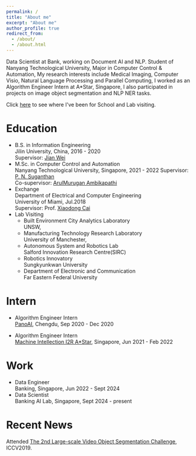 ```yaml
---
permalink: /
title: "About me"
excerpt: "About me"
author_profile: true
redirect_from: 
  - /about/
  - /about.html
---
```

Data Scientist at Bank, working on Document AI and NLP. Student of Nanyang Technological University, Major in Computer Control & Automation, My research interests include Medical Imaging, Computer Visio, Natural Language Processing and Parallel Computing, I worked as an Algorithm Engineer Intern at A*Star, Singapore, I also participated in projects on image object segmentation and NLP NER tasks.

Click [here](https://lesliewongcv.github.io/talkmap.html) to see where I've been for School and Lab visiting.   


Education  
======  
* B.S. in Information Engineering  
  Jilin University, China, 2016 - 2020  
  Supervisor: [Jian Wei](https://wei-jian.github.io/publications/)  
* M.Sc. in Computer Control and Automation  
  Nanyang Technological University, Singapore, 2021 - 2022 
  Supervisor: [P. N. Suganthan](https://scholar.google.com/citations?user=yZNzBU0AAAAJ)  
  Co-supervisor: [ArulMurugan Ambikapathi](https://scholar.google.com/citations?user=TL-_t6sAAAAJ) 
* Exchange  
  Department of Electrical and Computer Engineering  
  University of Miami, Jul.2018  
  Supervisor: Prof. [Xiaodong Cai](https://www.umcoe.miami.edu/faculty-directory/name/xiaodong-cai/)  
* Lab Visiting  
  * Built Environment City Analytics Laboratory  
    UNSW,                                      
  * Manufacturing Technology Research Laboratory  
    University of Manchester,                
  * Autonomous System and Robotics Lab  
    Salford Innovation Research Centre(SIRC) 
  * Robotics Innovatory  
    Sungkyunkwan University 
  * Department of Electronic and Communication  
    Far Eastern Federal University

Intern
======      
  * Algorithm Engineer Intern  
    [PanoAI](https://www.pano-ai.com/), Chengdu, Sep 2020 - Dec 2020  
    
 * Algorithm Engineer Intern  
    [Machine Intellection I2R A*Star](https://www.a-star.edu.sg), Singapore, Jun 2021 - Feb 2022  

Work
======  
  * Data Engineer  
    Banking, Singapore, Jun 2022 - Sept 2024  
  * Data Scientist  
    Banking AI Lab, Singapore, Sept 2024 - present  

Recent News
======
Attended [The 2nd Large-scale Video Object Segmentation Challenge](https://youtube-vos.org/challenge/2019/), ICCV2019.